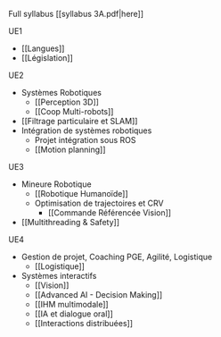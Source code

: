 Full syllabus [[syllabus 3A.pdf|here]]

UE1
- [[Langues]]
- [[Législation]]

UE2
- Systèmes Robotiques
	- [[Perception 3D]]
	- [[Coop Multi-robots]]
- [[Filtrage particulaire et SLAM]]
- Intégration de systèmes robotiques
	- Projet intégration sous ROS
	- [[Motion planning]]

UE3
- Mineure Robotique
	- [[Robotique Humanoïde]]
	- Optimisation de trajectoires et CRV
		- [[Commande Référencée Vision]]
- [[Multithreading & Safety]]

UE4
- Gestion de projet, Coaching PGE, Agilité, Logistique
	- [[Logistique]]
- Systèmes interactifs
	- [[Vision]]
	- [[Advanced AI - Decision Making]]
	- [[IHM multimodale]]
	- [[IA et dialogue oral]]
	- [[Interactions distribuées]]